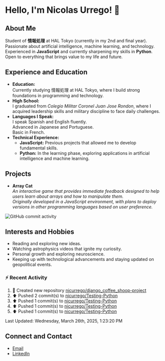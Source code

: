 
# Hello, I'm Nicolas Urrego! 👋

## About Me
Student of **情報処理** at HAL Tokyo (currently in my 2nd and final year).  
Passionate about artificial intelligence, machine learning, and technology.  
Experienced in **JavaScript** and currently sharpening my skills in **Python**.  
Open to everything that brings value to my life and future.

## Experience and Education
- **Education:**  
  Currently studying 情報処理 at HAL Tokyo, where I build strong foundations in programming and technology.
- **High School:**  
  I graduated from *Colegio Militar Coronel Juan Jose Rondon*, where I acquired leadership skills and military discipline to face daily challenges.
- **Languages I Speak:**  
  I speak Spanish and English fluently.  
  Advanced in Japanese and Portuguese.  
  Basic in French.
- **Technical Experience:**  
  - **JavaScript:** Previous projects that allowed me to develop fundamental skills.  
  - **Python:** In the learning phase, exploring applications in artificial intelligence and machine learning.

## Projects
- **Array Cat**  
  *An interactive game that provides immediate feedback designed to help users learn about arrays and how to manipulate them.  
  Originally developed in a JavaScript environment, with plans to deploy versions in other programming languages based on user preference.*

![GitHub commit activity](https://img.shields.io/github/commit-activity/m/nicurrego/ArrayGame)
## Interests and Hobbies
- Reading and exploring new ideas.
- Watching astrophysics videos that ignite my curiosity.
- Personal growth and exploring neuroscience.
- Keeping up with technological advancements and staying updated on geopolitical events.

### :zap: Recent Activity
<!--RECENT_ACTIVITY:start-->
1. 📔 Created new repository [nicurrego/django_coffee_shoop-project](https://github.com/nicurrego/django_coffee_shoop-project)<br>
2. ⬆️ Pushed 2 commit(s) to [nicurrego/Testing-Python](https://github.com/nicurrego/Testing-Python)<br>
3. ⬆️ Pushed 1 commit(s) to [nicurrego/Testing-Python](https://github.com/nicurrego/Testing-Python)<br>
4. ⬆️ Pushed 1 commit(s) to [nicurrego/Testing-Python](https://github.com/nicurrego/Testing-Python)<br>
5. ⬆️ Pushed 1 commit(s) to [nicurrego/Testing-Python](https://github.com/nicurrego/Testing-Python)<br>
<!--RECENT_ACTIVITY:end-->

<!--RECENT_ACTIVITY:last_update-->
Last Updated: Wednesday, March 26th, 2025, 1:23:20 PM
<!--RECENT_ACTIVITY:last_update_end-->

## Connect and Contact
- [Email](mailto:nicurrego+github@gmail.com)  
- [LinkedIn](https://www.linkedin.com/in/nicolasurregodiaz)




